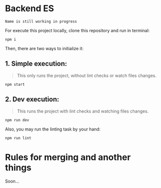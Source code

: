 # Backend ES
`Name is still working in progress`

For execute this project locally, clone this repository and run in terminal:

    npm i

Then, there are two ways to initialize it:

## **1. Simple execution:**
  > This only runs the project, without lint checks or watch files changes.

    npm start

## **2. Dev execution:**
  > This runs the project with lint checks and watching files changes.

    npm run dev

Also, you may run the linting task by your hand:

    npm run lint

# Rules for merging and another things
Soon...
